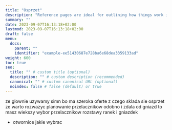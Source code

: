 ```yaml
---
title: "Osprzet"
description: "Reference pages are ideal for outlining how things work in terse and clear terms."
summary: ""
date: 2023-09-07T16:13:18+02:00
lastmod: 2023-09-07T16:13:18+02:00
draft: false
menu:
  docs:
    parent: ""
    identifier: "example-ee51430687e728ba6e68dea3359133ad"
weight: 600
toc: true
seo:
  title: "" # custom title (optional)
  description: "" # custom description (recommended)
  canonical: "" # custom canonical URL (optional)
  noindex: false # false (default) or true
---
```


ze glownie uzywamy simn bo ma szeroka oferte
z czego sklada sie osprzet
ze warto rozwazyc planowanie przelacznikow odobno i zdala od gniazd to masz wiekszy wybor
przelacznikow
rozstawy ranek i gniazdek

* otwornice jakie wybrac
